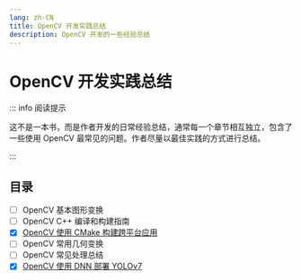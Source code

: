 ```yaml
---
lang: zh-CN
title: OpenCV 开发实践总结
description: OpenCV 开发的一些经验总结
---
```


# OpenCV 开发实践总结

::: info 阅读提示

这不是一本书，而是作者开发的日常经验总结，通常每一个章节相互独立，包含了一些使用 OpenCV 最常见的问题。作者尽量以最佳实践的方式进行总结。

:::

## 目录

- [ ] OpenCV 基本图形变换
- [ ] OpenCV C++ 编译和构建指南
- [x] [OpenCV 使用 CMake 构建跨平台应用](./use-cmake-build-project/index.md)
- [ ] OpenCV 常用几何变换
- [ ] OpenCV 常见处理总结
- [x] [OpenCV 使用 DNN 部署 YOLOv7](./dnn-deploy-yolov7/index.md)
